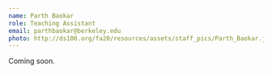 ```yaml
---
name: Parth Baokar
role: Teaching Assistant
email: parthbaokar@berkeley.edu
photo: http://ds100.org/fa20/resources/assets/staff_pics/Parth_Baokar.jpg
---
```


Coming soon.

